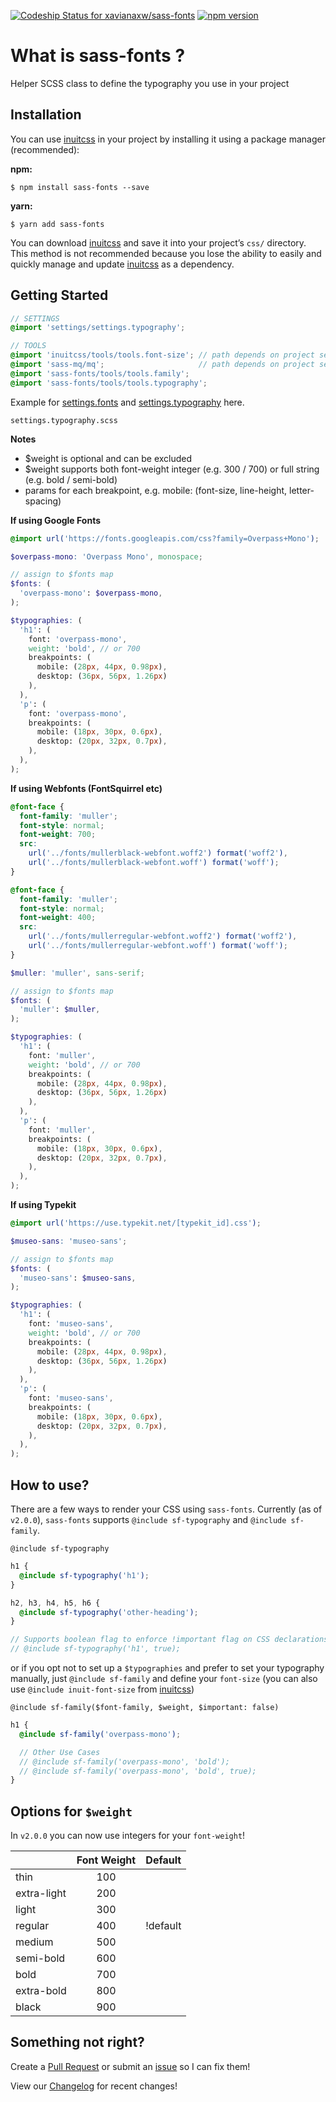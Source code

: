 [ ![Codeship Status for xavianaxw/sass-fonts](https://app.codeship.com/projects/3f2ffc80-d3cf-0135-dd3e-0eadded0d45f/status?branch=master)](https://app.codeship.com/projects/262896) [![npm version](https://badge.fury.io/js/sass-fonts.svg)](https://badge.fury.io/js/sass-fonts)

# What is sass-fonts ?

Helper SCSS class to define the typography you use in your project

## Installation

You can use [inuitcss](https://github.com/inuitcss/inuitcss) in your project by installing it using a package manager
(recommended):

**npm:**

```
$ npm install sass-fonts --save
```

**yarn:**

```
$ yarn add sass-fonts
```

You can download [inuitcss](https://github.com/inuitcss/inuitcss) and save it into your project’s `css/` directory. This
method is not recommended because you lose the ability to easily and quickly
manage and update [inuitcss](https://github.com/inuitcss/inuitcss) as a dependency.

## Getting Started

```scss
// SETTINGS
@import 'settings/settings.typography';

// TOOLS
@import 'inuitcss/tools/tools.font-size'; // path depends on project setup
@import 'sass-mq/mq';                     // path depends on project setup
@import 'sass-fonts/tools/tools.family';
@import 'sass-fonts/tools/tools.typography';
```

Example for [settings.fonts](https://github.com/xavianaxw/sass-fonts/settings/_settings.fonts.example.scss) and [settings.typography](https://github.com/xavianaxw/sass-fonts/settings/_settings.typography.example.scss) here.

`settings.typography.scss`

**Notes**

- $weight is optional and can be excluded
- $weight supports both font-weight integer (e.g. 300 / 700) or full string (e.g. bold / semi-bold)
- params for each breakpoint, e.g. mobile: (font-size, line-height, letter-spacing)

**If using Google Fonts**

```scss
@import url('https://fonts.googleapis.com/css?family=Overpass+Mono');

$overpass-mono: 'Overpass Mono', monospace;

// assign to $fonts map
$fonts: (
  'overpass-mono': $overpass-mono,
);

$typographies: (
  'h1': (
    font: 'overpass-mono',
    weight: 'bold', // or 700
    breakpoints: (
      mobile: (28px, 44px, 0.98px),
      desktop: (36px, 56px, 1.26px)
    ),
  ),
  'p': (
    font: 'overpass-mono',
    breakpoints: (
      mobile: (18px, 30px, 0.6px),
      desktop: (20px, 32px, 0.7px),
    ),
  ),
);
```

**If using Webfonts (FontSquirrel etc)**

```scss
@font-face {
  font-family: 'muller';
  font-style: normal;
  font-weight: 700;
  src:
    url('../fonts/mullerblack-webfont.woff2') format('woff2'),
    url('../fonts/mullerblack-webfont.woff') format('woff');
}

@font-face {
  font-family: 'muller';
  font-style: normal;
  font-weight: 400;
  src:
    url('../fonts/mullerregular-webfont.woff2') format('woff2'),
    url('../fonts/mullerregular-webfont.woff') format('woff');
}

$muller: 'muller', sans-serif;

// assign to $fonts map
$fonts: (
  'muller': $muller,
);

$typographies: (
  'h1': (
    font: 'muller',
    weight: 'bold', // or 700
    breakpoints: (
      mobile: (28px, 44px, 0.98px),
      desktop: (36px, 56px, 1.26px)
    ),
  ),
  'p': (
    font: 'muller',
    breakpoints: (
      mobile: (18px, 30px, 0.6px),
      desktop: (20px, 32px, 0.7px),
    ),
  ),
);
```

**If using Typekit**

```scss
@import url('https://use.typekit.net/[typekit_id].css');

$museo-sans: 'museo-sans';

// assign to $fonts map
$fonts: (
  'museo-sans': $museo-sans,
);

$typographies: (
  'h1': (
    font: 'museo-sans',
    weight: 'bold', // or 700
    breakpoints: (
      mobile: (28px, 44px, 0.98px),
      desktop: (36px, 56px, 1.26px)
    ),
  ),
  'p': (
    font: 'museo-sans',
    breakpoints: (
      mobile: (18px, 30px, 0.6px),
      desktop: (20px, 32px, 0.7px),
    ),
  ),
);
```

## How to use?

There are a few ways to render your CSS using `sass-fonts`. Currently (as of `v2.0.0`), `sass-fonts` supports `@include sf-typography` and `@include sf-family`.

`@include sf-typography`

```scss
h1 {
  @include sf-typography('h1');
}

h2, h3, h4, h5, h6 {
  @include sf-typography('other-heading');
}

// Supports boolean flag to enforce !important flag on CSS declarations
// @include sf-typography('h1', true);
```

or if you opt not to set up a `$typographies` and prefer to set your typography manually, just `@include sf-family` and define your `font-size` (you can also use `@include inuit-font-size` from [inuitcss](https://github.com/inuitcss/inuitcss))

`@include sf-family($font-family, $weight, $important: false)`

```scss
h1 {
  @include sf-family('overpass-mono');

  // Other Use Cases
  // @include sf-family('overpass-mono', 'bold');
  // @include sf-family('overpass-mono', 'bold', true);
}
```

## Options for `$weight`

In `v2.0.0` you can now use integers for your `font-weight`!

|             | Font Weight | Default  |
| ----------- |:-----------:|:--------:|
| thin        | 100         |          |
| extra-light | 200         |          |
| light       | 300         |          |
| regular     | 400         | !default |
| medium      | 500         |          |
| semi-bold   | 600         |          |
| bold        | 700         |          |
| extra-bold  | 800         |          |
| black       | 900         |          |

## Something not right?
Create a [Pull Request](https://github.com/xavianaxw/sass-fonts/compare) or submit an [issue](https://github.com/xavianaxw/sass-fonts/issues/new) so I can fix them!

View our [Changelog](https://github.com/xavianaxw/sass-fonts/CHANGELOG.md) for recent changes!